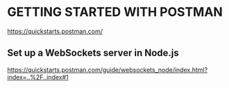 # GETTING STARTED WITH POSTMAN

<https://quickstarts.postman.com/>

## Set up a WebSockets server in Node.js

<https://quickstarts.postman.com/guide/websockets_node/index.html?index=..%2F..index#1>
